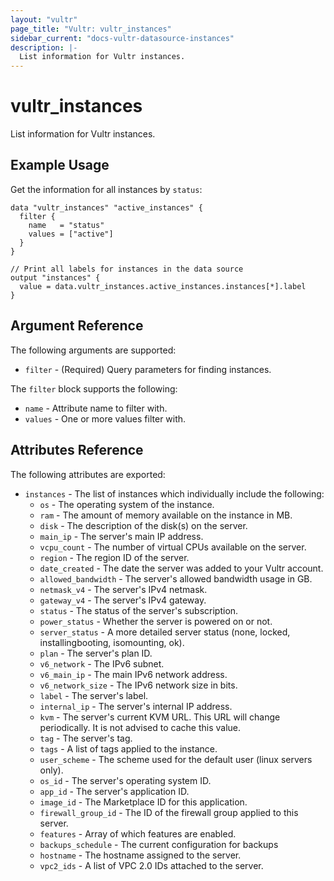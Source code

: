 ```yaml
---
layout: "vultr"
page_title: "Vultr: vultr_instances"
sidebar_current: "docs-vultr-datasource-instances"
description: |-
  List information for Vultr instances.
---
```


# vultr_instances

List information for Vultr instances.

## Example Usage

Get the information for all instances by `status`:

```hcl
data "vultr_instances" "active_instances" {
  filter {
    name   = "status"
    values = ["active"]
  }
}

// Print all labels for instances in the data source
output "instances" {
  value = data.vultr_instances.active_instances.instances[*].label
}
```

## Argument Reference

The following arguments are supported:

* `filter` - (Required) Query parameters for finding instances.

The `filter` block supports the following:

* `name` - Attribute name to filter with.
* `values` - One or more values filter with.

## Attributes Reference

The following attributes are exported:

* `instances` - The list of instances which individually include the following:
  * `os` - The operating system of the instance.
  * `ram` - The amount of memory available on the instance in MB.
  * `disk` - The description of the disk(s) on the server.
  * `main_ip` - The server's main IP address.
  * `vcpu_count` - The number of virtual CPUs available on the server.
  * `region` - The region ID of the server.
  * `date_created` - The date the server was added to your Vultr account.
  * `allowed_bandwidth` - The server's allowed bandwidth usage in GB.
  * `netmask_v4` - The server's IPv4 netmask.
  * `gateway_v4` - The server's IPv4 gateway.
  * `status` - The status of the server's subscription.
  * `power_status` - Whether the server is powered on or not.
  * `server_status` - A more detailed server status (none, locked, installingbooting, isomounting, ok).
  * `plan` - The server's plan ID.
  * `v6_network` - The IPv6 subnet.
  * `v6_main_ip` - The main IPv6 network address.
  * `v6_network_size` - The IPv6 network size in bits.
  * `label` - The server's label.
  * `internal_ip` - The server's internal IP address.
  * `kvm` - The server's current KVM URL. This URL will change periodically. It is not advised to cache this value.
  * `tag` - The server's tag.
  * `tags` - A list of tags applied to the instance.
  * `user_scheme` - The scheme used for the default user (linux servers only). 
  * `os_id` - The server's operating system ID.
  * `app_id` - The server's application ID.
  * `image_id` - The Marketplace ID for this application.
  * `firewall_group_id` - The ID of the firewall group applied to this server.
  * `features` - Array of which features are enabled.
  * `backups_schedule` - The current configuration for backups 
  * `hostname` - The hostname assigned to the server.
  * `vpc2_ids` - A list of VPC 2.0 IDs attached to the server.
